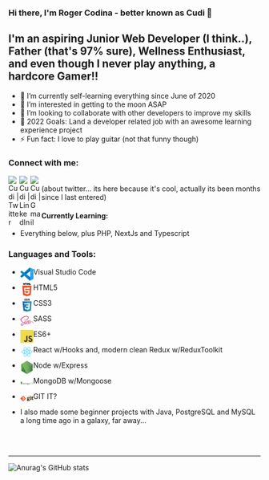 ### Hi there, I'm Roger Codina - better known as Cudi 👋

## I'm an aspiring Junior Web Developer (I think..), Father (that's 97% sure), Wellness Enthusiast, and even though I never play anything, a hardcore Gamer!!

- 🌱 I’m currently self-learning everything since June of 2020
- 👀 I’m interested in getting to the moon ASAP 
- 👯 I’m looking to collaborate with other developers to improve my skills
- 🥅 2022 Goals: Land a developer related job with an awesome learning experience project
- ⚡ Fun fact: I love to play guitar (not that funny though)

### Connect with me:


[<img align="left" alt="Cudi | Twitter" width="22px" src="https://cdn.jsdelivr.net/npm/simple-icons@v3/icons/twitter.svg" />][twitter] 
[<img align="left" alt="Cudi | LinkedIn" width="22px" src="https://cdn.jsdelivr.net/npm/simple-icons@v3/icons/linkedin.svg" />][linkedin]
[<img align="left" alt="Cudi | Gmail" width="22px" src="https://cdn.jsdelivr.net/npm/simple-icons@3.13.0/icons/gmail.svg" />][gmail]

<br />
(about twitter... its here because it's cool, actually its been months since I last entered)

#### Currently Learning:

* Everything below, plus PHP, NextJs and Typescript

### Languages and Tools:

* <img align="left" alt="Visual Studio Code" width="26px" src="https://raw.githubusercontent.com/github/explore/80688e429a7d4ef2fca1e82350fe8e3517d3494d/topics/visual-studio-code/visual-studio-code.png" /> Visual Studio Code

* <img align="left" alt="HTML5" width="26px" src="https://raw.githubusercontent.com/github/explore/80688e429a7d4ef2fca1e82350fe8e3517d3494d/topics/html/html.png" /> HTML5

* <img align="left" alt="CSS3" width="26px" src="https://raw.githubusercontent.com/github/explore/80688e429a7d4ef2fca1e82350fe8e3517d3494d/topics/css/css.png" /> CSS3

* <img align="left" alt="Sass" width="26px" src="https://raw.githubusercontent.com/github/explore/80688e429a7d4ef2fca1e82350fe8e3517d3494d/topics/sass/sass.png" /> SASS

* <img align="left" alt="JavaScript" width="26px" src="https://raw.githubusercontent.com/github/explore/80688e429a7d4ef2fca1e82350fe8e3517d3494d/topics/javascript/javascript.png" /> ES6+

* <img align="left" alt="React" width="26px" src="https://raw.githubusercontent.com/github/explore/80688e429a7d4ef2fca1e82350fe8e3517d3494d/topics/react/react.png" /> React w/Hooks and, modern clean Redux w/ReduxToolkit

* <img align="left" alt="Node.js" width="26px" src="https://raw.githubusercontent.com/github/explore/80688e429a7d4ef2fca1e82350fe8e3517d3494d/topics/nodejs/nodejs.png" /> Node w/Express

* <img align="left" alt="MongoDB" width="26px" src="https://raw.githubusercontent.com/github/explore/80688e429a7d4ef2fca1e82350fe8e3517d3494d/topics/mongodb/mongodb.png" /> MongoDB w/Mongoose

* <img align="left" alt="Git" width="26px" src="https://raw.githubusercontent.com/github/explore/80688e429a7d4ef2fca1e82350fe8e3517d3494d/topics/git/git.png" /> GIT IT?

* I also made some beginner projects with Java, PostgreSQL and MySQL a long time ago in a galaxy, far away...



<br />
<br />

---

![Anurag's GitHub stats](https://github-readme-stats.vercel.app/api?username=Cudi7&show_icons=true&theme=tokyonight)


[twitter]: https://twitter.com/Cudi7r
[linkedin]: https://www.linkedin.com/in/cudi7
[gmail]: codinaroger2@gmail.com

